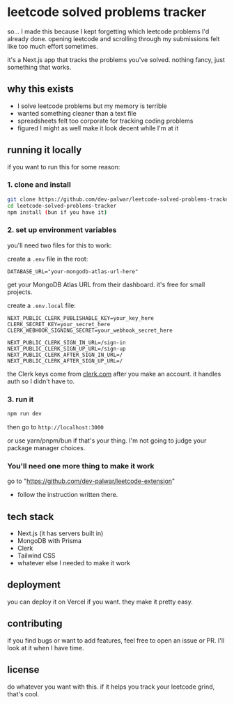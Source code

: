 # leetcode solved problems tracker

so... I made this because I kept forgetting which leetcode problems I'd already done. opening leetcode and scrolling through my submissions felt like too much effort sometimes.

it's a Next.js app that tracks the problems you've solved. nothing fancy, just something that works.

## why this exists

- I solve leetcode problems but my memory is terrible
- wanted something cleaner than a text file
- spreadsheets felt too corporate for tracking coding problems
- figured I might as well make it look decent while I'm at it

## running it locally

if you want to run this for some reason:

### 1. clone and install

```bash
git clone https://github.com/dev-palwar/leetcode-solved-problems-tracker.git
cd leetcode-solved-problems-tracker
npm install (bun if you have it)
```

### 2. set up environment variables

you'll need two files for this to work:

create a `.env` file in the root:

```env
DATABASE_URL="your-mongodb-atlas-url-here"
```

get your MongoDB Atlas URL from their dashboard. it's free for small projects.

create a `.env.local` file:

```env
NEXT_PUBLIC_CLERK_PUBLISHABLE_KEY=your_key_here
CLERK_SECRET_KEY=your_secret_here
CLERK_WEBHOOK_SIGNING_SECRET=your_webhook_secret_here

NEXT_PUBLIC_CLERK_SIGN_IN_URL=/sign-in
NEXT_PUBLIC_CLERK_SIGN_UP_URL=/sign-up
NEXT_PUBLIC_CLERK_AFTER_SIGN_IN_URL=/
NEXT_PUBLIC_CLERK_AFTER_SIGN_UP_URL=/
```

the Clerk keys come from [clerk.com](https://clerk.com) after you make an account. it handles auth so I didn't have to.

### 3. run it

```bash
npm run dev
```

then go to `http://localhost:3000`

or use yarn/pnpm/bun if that's your thing. I'm not going to judge your package manager choices.

### You'll need one more thing to make it work

go to "https://github.com/dev-palwar/leetcode-extension"

- follow the instruction written there.


## tech stack

- Next.js (it has servers built in)
- MongoDB with Prisma
- Clerk
- Tailwind CSS
- whatever else I needed to make it work

## deployment

you can deploy it on Vercel if you want. they make it pretty easy.

## contributing

if you find bugs or want to add features, feel free to open an issue or PR. I'll look at it when I have time.

## license

do whatever you want with this. if it helps you track your leetcode grind, that's cool.

